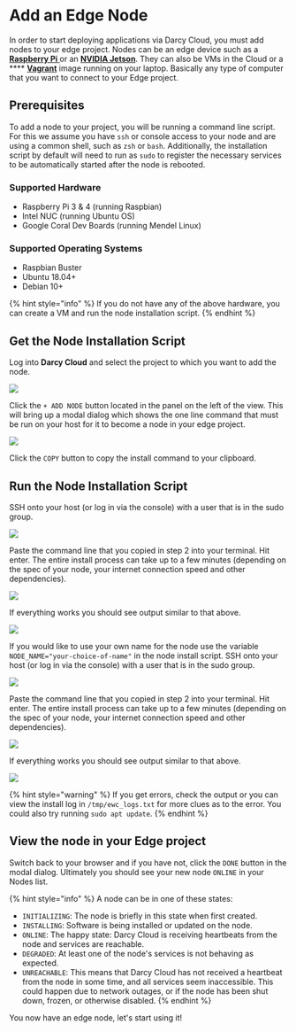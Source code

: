 # Add an Edge Node

In order to start deploying applications via Darcy Cloud, you must add nodes to your edge project. Nodes can be an edge device such as a [**Raspberry Pi** ](https://www.raspberrypi.com)or an [**NVIDIA Jetson**](https://www.nvidia.com/en-us/autonomous-machines/jetson-store/). They can also be VMs in the Cloud or a **** [**Vagrant**](https://www.vagrantup.com) image running on your laptop. Basically any type of computer that you want to connect to your Edge project.&#x20;

## Prerequisites <a href="#prereqs" id="prereqs"></a>

To add a node to your project, you will be running a command line script. For this we assume you have `ssh` or console access to your node and are using a common shell, such as `zsh` or `bash`. Additionally, the installation script by default will need to run as `sudo` to register the necessary services to be automatically started after the node is rebooted.

### Supported Hardware

* Raspberry Pi 3 & 4 (running Raspbian)
* Intel NUC (running Ubuntu OS)
* Google Coral Dev Boards (running Mendel Linux)

### Supported Operating Systems

* Raspbian Buster
* Ubuntu 18.04+
* Debian 10+

{% hint style="info" %}
If you do not have any of the above hardware, you can create a VM and run the node installation script.
{% endhint %}

## Get the Node Installation Script

Log into **Darcy Cloud** and select the project to which you want to add the node.&#x20;

![](../../.gitbook/assets/2done.png)

Click the `+ ADD NODE` button located in the panel on the left of the view. This will bring up a modal dialog which shows the one line command that must be run on your host for it to become a node in your edge project.

![](../../.gitbook/assets/add-node-install-script.png)

Click the `COPY` button to copy the install command to your clipboard.

## Run the Node Installation Script

SSH onto your host (or log in via the console) with a user that is in the sudo group.

![](../../.gitbook/assets/1-node-script.png)

Paste the command line that you copied in step 2 into your terminal. Hit enter. The entire install process can take up to a few minutes (depending on the spec of your node, your internet connection speed and other dependencies).&#x20;

![](../../.gitbook/assets/1-node-installed.png)

If everything works you should see output similar to that above.

![](<../../.gitbook/assets/1-node-added (1).png>)

If you would like to use your own name for the node use the variable `NODE_NAME="your-choice-of-name"` in the node install script. SSH onto your host (or log in via the console) with a user that is in the sudo group.

![](<../../.gitbook/assets/Screen Shot 2022-03-31 at 12.13.57 PM.png>)

Paste the command line that you copied in step 2 into your terminal. Hit enter. The entire install process can take up to a few minutes (depending on the spec of your node, your internet connection speed and other dependencies).&#x20;

![](../../.gitbook/assets/2-node-installed-script.png)

If everything works you should see output similar to that above.

![](../../.gitbook/assets/2-node-added.png)

{% hint style="warning" %}
If you get errors, check the output or you can view the install log in `/tmp/ewc_logs.txt` for more clues as to the error. You could also try running `sudo apt update`.
{% endhint %}

## View the node in your Edge project

Switch back to your browser and if you have not, click the `DONE` button in the modal dialog. Ultimately you should see your new node `ONLINE` in your Nodes list.&#x20;



{% hint style="info" %}
A node can be in one of these states:

* `INITIALIZING`: The node is briefly in this state when first created.
* `INSTALLING`: Software is being installed or updated on the node.
* `ONLINE`: The happy state: Darcy Cloud is receiving heartbeats from the node and services are reachable.
* `DEGRADED`: At least one of the node's services is not behaving as expected.
* `UNREACHABLE`: This means that Darcy Cloud has not received a heartbeat from the node in some time, and all services seem inaccessible. This could happen due to network outages, or if the node has been shut down, frozen, or otherwise disabled.
{% endhint %}

You now have an edge node, let's start using it!
